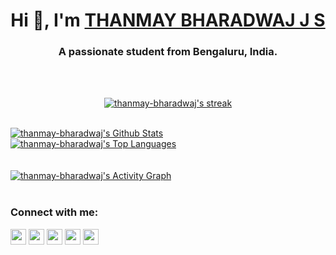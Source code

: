 <!-- <p align="center">
  <img src="https://github.com/0dayNinja/0dayNinja/blob/main/github.gif" width=200>
    <br> -->
 

<h1 align="center">Hi 👋, I'm <a href="https://thanmay-bharadwaj.github.io/thanmay/">THANMAY BHARADWAJ J S</a></h1>
<h3 align="center">A passionate student from Bengaluru, India.</h3></br>


<!-- All of my projects are available at [https://github.com/Inchara-JA](https://github.com/Inchara-JA)</br>

<h3 align="left">Languages and Tools:</h3>
<p align="left">  
    <a href="https://developer.mozilla.org/en-US/docs/Web/JavaScript" target="_blank"> <img src="https://img.icons8.com/color/48/000000/javascript.png"/> </a> 
    <a href="https://www.w3.org/html/" target="_blank"> <img src="https://img.icons8.com/color/48/000000/html-5.png"/> </a> 
    <a href="https://www.w3schools.com/css/" target="_blank"> <img src="https://img.icons8.com/color/48/000000/css3.png"/> </a>
    <a href="https://www.djangoproject.com/" target="_blank"> <img src="https://img.icons8.com/color/48/000000/django.png"/> </a>
    <a href="https://www.postgresql.org" target="_blank"> <img src="https://raw.githubusercontent.com/devicons/devicon/master/icons/postgresql/postgresql-original-wordmark.svg" width="40" height="40"/> </a>
    <a href="https://www.python.org" target="_blank"> <img src="https://img.icons8.com/color/48/000000/python.png"/> </a>
    <a href="https://www.figma.com/" target="_blank"> <img src="https://img.icons8.com/color/48/000000/figma--v2.png"/> </a> 
    <a href="https://www.adobe.com/in/products/illustrator.html" target="_blank"> <img src="https://img.icons8.com/color/48/000000/adobe-photoshop--v1.png"/> </a>
    <a href="" target="_blank"> <img src="https://img.icons8.com/color/48/000000/adobe-illustrator--v2.png"/> </a>
</p> -->
<!-- [![React Badge](https://img.shields.io/badge/-React-61DBFB?style=for-the-badge&labelColor=black&logo=react&logoColor=61DBFB)](#)  [![Javascript Badge](https://img.shields.io/badge/-Javascript-F0DB4F?style=for-the-badge&labelColor=black&logo=javascript&logoColor=F0DB4F)](#) [![Typescript Badge](https://img.shields.io/badge/-Typescript-007acc?style=for-the-badge&labelColor=black&logo=typescript&logoColor=007acc)](#) [![Nodejs Badge](https://img.shields.io/badge/-Nodejs-3C873A?style=for-the-badge&labelColor=black&logo=node.js&logoColor=3C873A)](#) [![GraphQL Badge](https://img.shields.io/badge/-GraphQl-e535ab?style=for-the-badge&labelColor=black&logo=node.js&logoColor=e535ab)](#)-->
<br/>
<p align="center">
    <a href="https://github.com/thanmay-bharadwaj/github-readme-streak-stats">
        <img title="🔥 Get streak stats for your profile at git.io/streak-stats" alt="thanmay-bharadwaj's streak" src="https://github-readme-streak-stats.herokuapp.com/?user=thanmay-bharadwaj&theme=black-ice&hide_border=true&stroke=0000&background=060A0CD0"/>
    </a>
</p>

  <br/>
    <a href="https://github.com/thanmay-bharadwaj/github-readme-stats"><img alt="thanmay-bharadwaj's Github Stats" src="https://github-readme-stats.vercel.app/api?username=thanmay-bharadwaj&show_icons=true&count_private=true&theme=react&hide_border=true&bg_color=0D1117" /></a>
  <a href="https://github.com/thanmay-bharadwaj/github-readme-stats"><img alt="thanmay-bharadwaj's Top Languages" src="https://github-readme-stats.vercel.app/api/top-langs/?username=thanmay-bharadwaj&langs_count=8&count_private=true&layout=compact&theme=react&hide_border=true&bg_color=0D1117" /></a>
  <br/>
  
<br/>
<br/>
<a href="https://github.com/thanmay-bharadwaj/github-readme-activity-graph"><img alt="thanmay-bharadwaj's Activity Graph" src="https://activity-graph.herokuapp.com/graph?username=thanmay-bharadwaj&bg_color=0D1117&color=5BCDEC&line=5BCDEC&point=FFFFFF&hide_border=true" /></a>
<br/>
<br/>

<!-- <a href="https://github.com/Meghna-DAS/github-profile-views-counter"></br>
    <img src="https://komarev.com/ghpvc/?username=thanmay-bharadwaj">
</a></br> -->

<h3 align="left">Connect with me:</h3>
<p align="left">
<!-- <a href = "https://www.linkedin.com/in/inchara-j-a-887420198/"><img src="https://img.icons8.com/fluency/48/000000/linkedin-2.png" height="40" width="40" margin-right="30"/></a>     
<a href = "https://www.instagram.com/inchara_28/"><img src="https://raw.githubusercontent.com/rahuldkjain/github-profile-readme-generator/master/src/images/icons/Social/instagram.svg" height="35" width="35"/></a>
<a href = "https://www.hackerrank.com/aarushiii73"><img src="https://raw.githubusercontent.com/rahuldkjain/github-profile-readme-generator/master/src/images/icons/Social/hackerrank.svg" height="35" width="40"/></a> -->   
    
<a href="https://www.linkedin.com/in/thanmay-bharadwaj-j-s/"><img src="https://img.shields.io/badge/linkedin-%230077B5.svg?&style=for-the-badge&logo=linkedin&logoColor=white" height=25></a> <a href="https://instagram.com/thanmay_bharadwaj?utm_medium=copy_link"><img src="https://img.shields.io/badge/instagram-%23E4405F.svg?&style=for-the-badge&logo=instagram&logoColor=white" height=25></a> <a href="https://www.hackerrank.com/jsthanmaybharad1"><img src="https://img.shields.io/badge/hackerrank-%2312100E.svg?&style=for-the-badge&logo=hackerrank&logoColor=white" height=25></a>  <a href="https://twitter.com/thanmay_?s=08"><img src="https://img.shields.io/badge/twitter-%231EA1F2.svg?&style=for-the-badge&logo=twitter&logoColor=white" height=25></a>  <a href="https://www.facebook.com/thanmay.bharadwaj.98"><img src="https://img.shields.io/badge/facebook-%230077B5.svg?&style=for-the-badge&logo=facebook&logoColor=white" height=25></a>  
</p>


